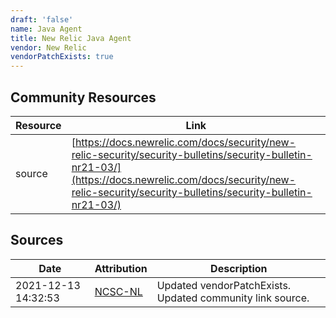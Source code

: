 ```yaml
---
draft: 'false'
name: Java Agent
title: New Relic Java Agent
vendor: New Relic
vendorPatchExists: true
---
```



## Community Resources
| Resource | Link |
| --- | --- |
| source | [https://docs.newrelic.com/docs/security/new-relic-security/security-bulletins/security-bulletin-nr21-03/](https://docs.newrelic.com/docs/security/new-relic-security/security-bulletins/security-bulletin-nr21-03/) |


## Sources
| Date | Attribution | Description |
| --- | --- | --- |
| 2021-12-13 14:32:53 | [NCSC-NL](https://github.com/NCSC-NL/log4shell/blob/main/software/README.md) | Updated vendorPatchExists. Updated community link source.  |
